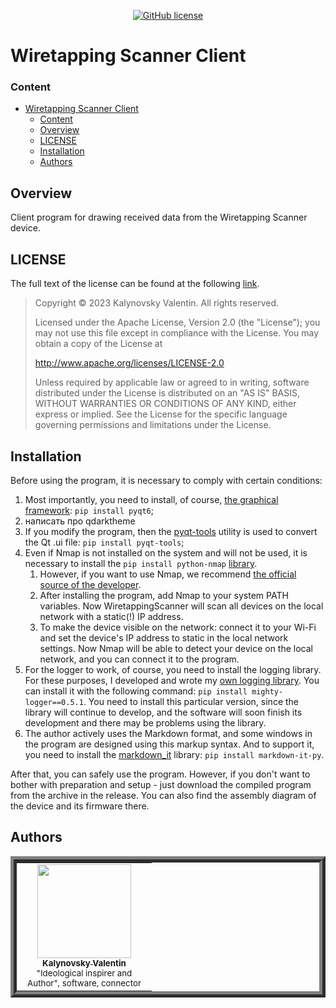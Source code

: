 <div align="center">

[![GitHub license](https://img.shields.io/github/license/Nakama3942/WiretappingScanner?color=gold&style=for-the-badge)](https://github.com/Nakama3942/WiretappingScanner/blob/master/LICENSE)

</div>

# Wiretapping Scanner Client
### Content
- [Wiretapping Scanner Client](#wiretapping-scanner-client)
	- [Content](#content)
	- [Overview](#overview)
	- [LICENSE](#license)
	- [Installation](#installation)
	- [Authors](#authors)

## Overview
Client program for drawing received data from the Wiretapping Scanner device.

## LICENSE

The full text of the license can be found at the following [link](https://github.com/Nakama3942/WiretappingScanner/blob/master/LICENSE).

> Copyright © 2023 Kalynovsky Valentin. All rights reserved.
>
> Licensed under the Apache License, Version 2.0 (the "License");
> you may not use this file except in compliance with the License.
> You may obtain a copy of the License at
>
> http://www.apache.org/licenses/LICENSE-2.0
>
> Unless required by applicable law or agreed to in writing, software
> distributed under the License is distributed on an "AS IS" BASIS,
> WITHOUT WARRANTIES OR CONDITIONS OF ANY KIND, either express or implied.
> See the License for the specific language governing permissions and
> limitations under the License.

## Installation
Before using the program, it is necessary to comply with certain conditions:
1. Most importantly, you need to install, of course, [the graphical framework](https://pypi.org/project/PyQt6/): ```pip install pyqt6```;
2. написать про qdarktheme
3. If you modify the program, then the [pyqt-tools](https://pypi.org/project/pyqt-tools/) utility is used to convert the Qt .ui file: ```pip install pyqt-tools```;
4. Even if Nmap is not installed on the system and will not be used, it is necessary to install the ```pip install python-nmap``` [library](https://pypi.org/project/python-nmap/).
	1. However, if you want to use Nmap, we recommend [the official source of the developer](https://nmap.org/download.html).
	2. After installing the program, add Nmap to your system PATH variables. Now WiretappingScanner will scan all devices on the local network with a static(!) IP address.
	3. To make the device visible on the network: connect it to your Wi-Fi and set the device's IP address to static in the local network settings. Now Nmap will be able to detect your device on the local network, and you can connect it to the program.
5. For the logger to work, of course, you need to install the logging library. For these purposes, I developed and wrote my [own logging library](https://pypi.org/project/mighty-logger/). You can install it with the following command: ```pip install mighty-logger==0.5.1```. You need to install this particular version, since the library will continue to develop, and the software will soon finish its development and there may be problems using the library.
6. The author actively uses the Markdown format, and some windows in the program are designed using this markup syntax. And to support it, you need to install the [markdown_it](https://pypi.org/project/markdown-it-py/) library: ```pip install markdown-it-py```.

After that, you can safely use the program. However, if you don't want to bother with preparation and setup - just download the compiled program from the archive in the release. You can also find the assembly diagram of the device and its firmware there.

## Authors

<table align="center" style="border-width: 10; border-style: ridge">
	<tr>
		<td align="center" width="200"><a href="https://github.com/Nakama3942"><img src="https://avatars.githubusercontent.com/u/73797846?s=400&u=a9b7688ac521d739825d7003a5bd599aab74cb76&v=4" width="150px;" alt=""/><br /><sub><b>Kalynovsky Valentin</b></sub></a><sub><br />"Ideological inspirer and Author", software, connector</sub></td>
		<!--<td></td>-->
	</tr>
<!--
	<tr>
		<td></td>
		<td></td>
	</tr>
-->
</table>
